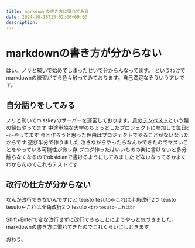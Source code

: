 ```yaml
---
title: markdownの書き方に慣れてみる
date: 2024-10-18T15:02:06+09:00
description:
---
```

# markdownの書き方が分からない

はい。ノリと勢いで始めてしまったせいで分からんなってます。  というわけでmarkdownの練習がてら色々触ってみております。自己満足なそういうアレです。

## 自分語りをしてみる

ノリと勢いでmisskeyのサーバーを運営しております。[月のテンペスト](mk.tenpest-moon..uk)という鯖の鯖缶やってます
中途半端な大学のちょっとしたプロジェクトに参加して毎日ﾋｰﾋｰやってます
今回作ろうと思った理由はプロジェクトでやることがないなったからです
遊び半分で作りました  泣きながらやったらなんかできたのでマズいことをやっている可能性が微レ存
ブログ作ったはいいものの楽に書けないと多分触らなくなるのでobsidianで書けるようにしてみました
どないなってるかよくわからんのでこれもテストです

## 改行の仕方が分からない　

なんか改行できないんですけど
teusto  tesuto←これは半角改行2つ
teusto　　tesuto←これは全角改行2つ
tesuto `<br>tesuto←これはbr`

Shift+Enterで変な改行せずに改行できることにようやっと気づきました。
markdownの書き方に慣れてきたのでこれくらいにしときます。

おわり。
